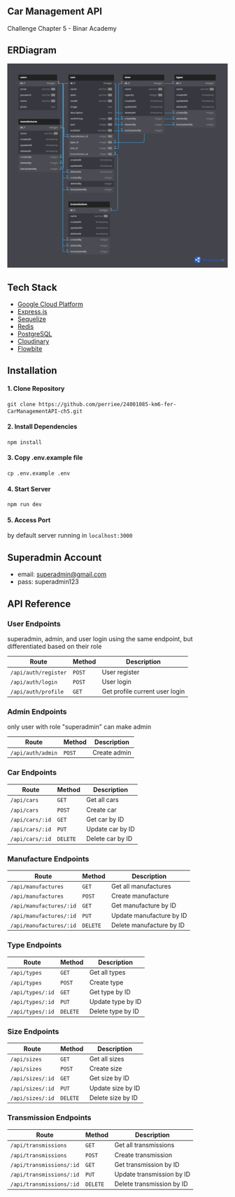 ## Car Management API

Challenge Chapter 5 - Binar Academy

## ERDiagram

![db diagram](public/images/DBDiagram-CH5.png)

## Tech Stack
- [Google Cloud Platform](https://cloud.google.com)
- [Express.js](https://expressjs.com)
- [Sequelize](https://sequelize.org/)
- [Redis](https://redis.io/docs/)
- [PostgreSQL](https://www.postgresql.org/)
- [Cloudinary](https://cloudinary.com/)
- [Flowbite](https://flowbite.com/)

## Installation

#### 1. Clone Repository

```
git clone https://github.com/perriee/24001085-km6-fer-CarManagementAPI-ch5.git
```

#### 2. Install Dependencies

```
npm install
```

#### 3. Copy .env.example file

```
cp .env.example .env
```

#### 4. Start Server

```
npm run dev
```

#### 5. Access Port

by default server running in `localhost:3000`

## Superadmin Account
- email: superadmin@gmail.com
- pass: superadmin123

## API Reference

### User Endpoints
superadmin, admin, and user login using the same endpoint, but differentiated based on their role

| Route           | Method   | Description      |
| --------------- | -------- | ---------------- |
| `/api/auth/register`     | `POST`    | User register     |
| `/api/auth/login`     | `POST`   | User login       |
| `/api/auth/profile` | `GET`    | Get profile current user login    |

### Admin Endpoints
only user with role "superadmin" can make admin

| Route           | Method   | Description      |
| --------------- | -------- | ---------------- |
| `/api/auth/admin`     | `POST`    | Create admin     |


### Car Endpoints

| Route           | Method   | Description      |
| --------------- | -------- | ---------------- |
| `/api/cars`     | `GET`    | Get all cars     |
| `/api/cars`     | `POST`   | Create car       |
| `/api/cars/:id` | `GET`    | Get car by ID    |
| `/api/cars/:id` | `PUT`    | Update car by ID |
| `/api/cars/:id` | `DELETE` | Delete car by ID |

### Manufacture Endpoints

| Route                   | Method   | Description              |
| ----------------------- | -------- | ------------------------ |
| `/api/manufactures`     | `GET`    | Get all manufactures     |
| `/api/manufactures`     | `POST`   | Create manufacture       |
| `/api/manufactures/:id` | `GET`    | Get manufacture by ID    |
| `/api/manufactures/:id` | `PUT`    | Update manufacture by ID |
| `/api/manufactures/:id` | `DELETE` | Delete manufacture by ID |

### Type Endpoints

| Route            | Method   | Description       |
| ---------------- | -------- | ----------------- |
| `/api/types`     | `GET`    | Get all types     |
| `/api/types`     | `POST`   | Create type       |
| `/api/types/:id` | `GET`    | Get type by ID    |
| `/api/types/:id` | `PUT`    | Update type by ID |
| `/api/types/:id` | `DELETE` | Delete type by ID |

### Size Endpoints

| Route            | Method   | Description       |
| ---------------- | -------- | ----------------- |
| `/api/sizes`     | `GET`    | Get all sizes     |
| `/api/sizes`     | `POST`   | Create size       |
| `/api/sizes/:id` | `GET`    | Get size by ID    |
| `/api/sizes/:id` | `PUT`    | Update size by ID |
| `/api/sizes/:id` | `DELETE` | Delete size by ID |

### Transmission Endpoints

| Route                    | Method   | Description               |
| ------------------------ | -------- | ------------------------- |
| `/api/transmissions`     | `GET`    | Get all transmissions     |
| `/api/transmissions`     | `POST`   | Create transmission       |
| `/api/transmissions/:id` | `GET`    | Get transmission by ID    |
| `/api/transmissions/:id` | `PUT`    | Update transmission by ID |
| `/api/transmissions/:id` | `DELETE` | Delete transmission by ID |
